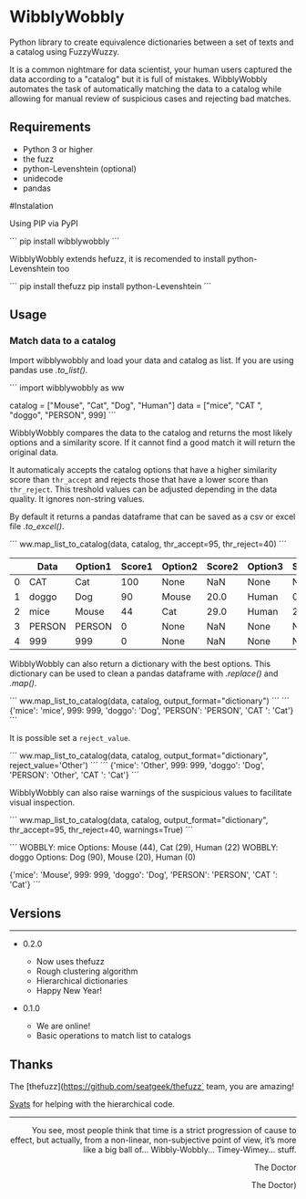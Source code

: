 # WibblyWobbly

Python library to create equivalence dictionaries between a set of texts and a catalog using FuzzyWuzzy.

It is a common nightmare for data scientist, your human users captured the data according to a "catalog" but it is full of mistakes. WibblyWobbly automates the task of automatically matching the data to a catalog while allowing for manual review of suspicious cases and rejecting bad matches.

## Requirements

-  Python 3 or higher
-  the fuzz
-  python-Levenshtein (optional)
-  unidecode
-  pandas

#Instalation

Using PIP via PyPI

´´´
pip install wibblywobbly
´´´

WibblyWobbly extends hefuzz, it is recomended to install python-Levenshtein too

´´´
pip install thefuzz
pip install python-Levenshtein
´´´

## Usage

### Match data to a catalog

Import wibblywobbly and load your data and catalog as list. If you are using pandas use *.to_list()*.

´´´
import wibblywobbly as ww

catalog = ["Mouse", "Cat", "Dog", "Human"]
data = ["mice",  "CAT ", "doggo", "PERSON", 999]
´´´


WibblyWobbly compares the data to the catalog and returns the most likely options and a similarity score. If it cannot find a good match it will return the original data.

It automaticaly accepts the catalog options that have a higher similarity score than `thr_accept` and rejects those that have a lower score than `thr_reject`. This treshold values can be adjusted depending in the data quality. It ignores non-string values.

By default it returns a pandas dataframe that can be saved as a csv or excel file *.to_excel()*.



´´´
ww.map_list_to_catalog(data, catalog, thr_accept=95, thr_reject=40)
´´´

|   | Data  | Option1 | Score1 | Option2 | Score2 | Option3 | Score3 |
|---|-------|---------|--------|---------|--------|---------|--------|
| 0 | CAT   | Cat     | 100    | None    | NaN    | None    | NaN    |
| 1 | doggo | Dog     | 90     | Mouse   | 20.0   | Human   | 0.0    |
| 2 | mice  | Mouse   | 44     | Cat     | 29.0   | Human   | 22.0   |
| 3 | PERSON | PERSON | 0      | None    | NaN    | None    | NaN    |
| 4 | 999   | 999     | 0      | None    | NaN    | None    | NaN    |



WibblyWobbly can also return a dictionary with the best options. This dictionary can be used to clean a pandas dataframe with *.replace()* and *.map()*.

´´´
ww.map_list_to_catalog(data, catalog, output_format="dictionary")
´´´
´´´
{'mice': 'mice', 999: 999, 'doggo': 'Dog', 'PERSON': 'PERSON', 'CAT ': 'Cat'}
´´´


It is possible set a `reject_value`.

´´´
ww.map_list_to_catalog(data, catalog, output_format="dictionary", reject_value='Other')
´´´
´´´
{'mice': 'Other', 999: 999, 'doggo': 'Dog', 'PERSON': 'Other', 'CAT ': 'Cat'}
´´´


WibblyWobbly can also raise warnings of the suspicious values to facilitate visual inspection.

´´´
ww.map_list_to_catalog(data, catalog, output_format="dictionary", 
                           thr_accept=95, thr_reject=40,  warnings=True)
´´´

´´´
WOBBLY: mice
    	Options: Mouse (44), Cat (29), Human (22)
    WOBBLY: doggo
    	Options: Dog (90), Mouse (20), Human (0)

{'mice': 'Mouse', 999: 999, 'doggo': 'Dog', 'PERSON': 'PERSON', 'CAT ': 'Cat'}
´´´


## Versions
--------

-  0.2.0
   - Now uses thefuzz
   - Rough clustering algorithm
   - Hierarchical dictionaries
   - Happy New Year!

-  0.1.0
   -  We are online!
   -  Basic operations to match list to catalogs

Thanks
------

The [thefuzz](https://github.com/seatgeek/thefuzz` team, you are amazing!

[Syats](https://github.com/syats/) for helping with the hierarchical code.



--------------------------------------------

<p align="right"> You see, most people think that time is a strict progression of cause to effect, but actually, from a non-linear, non-subjective point of view, it’s more like a big ball of... Wibbly-Wobbly... Timey-Wimey... stuff. </p>
<p align="right">The Doctor</p>
<p align="right">The Doctor)
